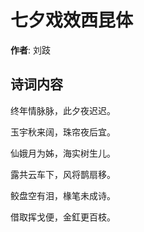 # 七夕戏效西昆体

**作者**: 刘跂

## 诗词内容

终年情脉脉，此夕夜迟迟。

玉宇秋来阔，珠帘夜后宜。

仙娥月为姊，海实树生儿。

露共云车下，风将鹊扇移。

鲛盘空有泪，椽笔未成诗。

借取挥戈便，金釭更百枝。

